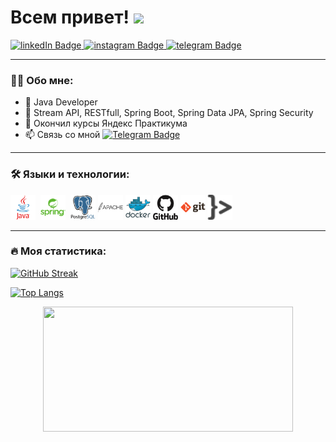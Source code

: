 <h1>
  Всем привет!
  <img src="https://media.giphy.com/media/hvRJCLFzcasrR4ia7z/giphy.gif" width="30px"/>
</h1>

<div id="badges">
  <a href="https://www.linkedin.com/in/pavel-mikhailov-57852b25b/">
    <img src="https://img.shields.io/badge/LinkedIn-black?style=for-the-badge&logo=linkedin&logoColor=white" alt="linkedIn Badge"/>
  </a>
  <a href="https://instagram.com/mikhailov_pi">
    <img src="https://img.shields.io/badge/Instagram-black?style=for-the-badge&logo=instagram&logoColor=white" alt="instagram Badge"/>
  </a>
  <a href="https://t.me/mikhailov_pi">
    <img src="https://img.shields.io/badge/Telegram-black?style=for-the-badge&logo=telegram&logoColor=white" alt="telegram Badge"/>
  </a>                                                                                                                           
</div>                                                                                                                         
                                                                                                                                
---
                                                                                                                                 
### 👨‍💻 Обо мне:                                                                                                                                 
- 📔 Java Developer
- 🤟 Stream API, RESTfull, Spring Boot, Spring Data JPA, Spring Security 
- 📖 Окончил курсы Яндекс Практикума                                                                                                                                
- 📫 Связь со мной [![Telegram Badge](https://img.shields.io/badge/-mikhailov_pi-black?style=flat&logo=Telegram&logoColor=white)](https://t.me/mikhailov_pi)

---                                                                                                                                 
   
### 🛠️ Языки и технологии:

<div>
  <img src="https://github.com/devicons/devicon/blob/master/icons/java/java-original-wordmark.svg" title="Java" alt="Java" width="40" height="40"/>&nbsp;
  <img src="https://github.com/devicons/devicon/blob/master/icons/spring/spring-original-wordmark.svg" title="Spring" alt="Spring" width="40" height="40"/>&nbsp;
  <img src="https://github.com/devicons/devicon/blob/master/icons/postgresql/postgresql-original-wordmark.svg" title="PostgreSQL" **alt="PostgreSQL" width="40" height="40"/>
  <img src="https://github.com/devicons/devicon/blob/master/icons/apache/apache-line-wordmark.svg" title="Apache Maven" **alt="Apache Maven" width="40" height="40"/>
  <img src="https://github.com/devicons/devicon/blob/master/icons/docker/docker-original-wordmark.svg" title="Docker" **alt="Docker" width="40" height="40"/>
  <img src="https://github.com/devicons/devicon/blob/master/icons/github/github-original-wordmark.svg" title="GitHub" **alt="GitHub" width="40" height="40"/>
  <img src="https://github.com/devicons/devicon/blob/master/icons/git/git-original-wordmark.svg" title="Git" **alt="Git" width="40" height="40"/>
    <img src="https://github.com/vaadin/vaadin-icons/blob/master/assets/svg/vaadin-v.svg" title="Vaadin" **alt="Vaadin" width="40" height="40"/>
</div>             
                                                                                                                                               
--- 

### 🔥 Моя статистика:                                                                                                                                              
                                                                                                                                               
[![GitHub Streak](http://github-readme-streak-stats.herokuapp.com?user=mikhailovPI&theme=dark&hide_border=true&border_radius=1&date_format=j%20M%5B%20Y%5D&background=000000&border=FFFFFF&stroke=FFFFFF&ring=FFFFFF)](https://git.io/streak-stats)
                                                                                                                                              
[![Top Langs](https://github-readme-stats.vercel.app/api/top-langs/?username=mikhailovPI&layout=compact&theme=vision-friendly-dark)](https://github.com/anuraghazra/github-readme-stats)
                                                                                                                                               
<div align="center">
  <img src="https://media.giphy.com/media/zOvBKUUEERdNm/giphy.gif" width="400" height="200"/>
</div>
                                                                                                
<div id="header" align="center">                                                                                                                                
<img src="https://komarev.com/ghpvc/?username=mikhailovPi&style=flat-square&color=red" alt=""/>
</div>                                                                                     
